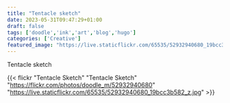 ```yaml
---
title: "Tentacle sketch"
date: 2023-05-31T09:47:29+01:00
draft: false
tags: ['doodle','ink','art','blog','hugo']
categories: ['Creative']
featured_image: "https://live.staticflickr.com/65535/52932940680_19bcc3b582_z.jpg"
---
```


Tentacle sketch


{{< flickr "Tentacle Sketch"
           "Tentacle Sketch"
           "https://flickr.com/photos/doodle_m/52932940680"
           "https://live.staticflickr.com/65535/52932940680_19bcc3b582_z.jpg" >}}
